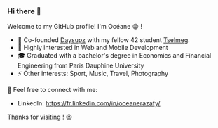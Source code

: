 ### Hi there 👋

Welcome to my GitHub profile! I'm Océane 😁 !

- 🚀 Co-founded [Daysupz](https://daysupz.com/download) with my fellow 42 student [Tselmeg](https://github.com/tselmeg8070). 
- 🌱 Highly interested in Web and Mobile Development
- 🎓 Graduated with a bachelor's degree in Economics and Financial Engineering from Paris Dauphine University
- ⚡ Other interests: Sport, Music, Travel, Photography

💬 Feel free to connect with me:
- LinkedIn: https://fr.linkedin.com/in/oceanerazafy/

Thanks for visiting ! 😉

